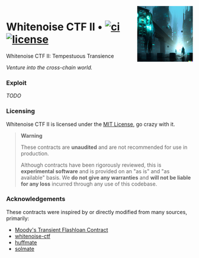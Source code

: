 <img align="right" width="150" height="150" top="100" src="./assets/ctf2.png">

# Whitenoise CTF II • [![ci](https://github.com/whitenois3/ctf2/actions/workflows/test.yml/badge.svg)](https://github.com/whitenois3/ctf2/actions/workflows/test.yml) [![license](https://img.shields.io/badge/License-MIT-orange.svg?label=license)](https://opensource.org/licenses/MIT)

Whitenoise CTF II: Tempestuous Transience

_Venture into the cross-chain world._

### Exploit

_TODO_

### Licensing

Whitenoise CTF II is licensed under the [MIT License](https://opensource.org/licenses/MIT), go crazy with it.

> **Warning**
>
> These contracts are **unaudited** and are not recommended for use in production.
>
> Although contracts have been rigorously reviewed, this is **experimental software** and is provided on an "as is" and "as available" basis.
> We **do not give any warranties** and **will not be liable for any loss** incurred through any use of this codebase.

### Acknowledgements

These contracts were inspired by or directly modified from many sources, primarily:

- [Moody's Transient Flashloan Contract](https://hackmd.io/@7-EMZFyUQNeY0Ttk6APiXA/r1rHOZ8mo#)
- [whitenoise-ctf](https://github.com/whitenois3/whitenoise-ctf)
- [huffmate](https://github.com/pentagonxyz/huffmate)
- [solmate](https://github.com/transmissions11/solmate)
